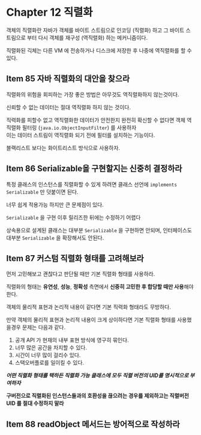 # Chapter 12 직렬화

객체의 직렬화란 자바가 객체를 바이트 스트림으로 인코딩 (직렬화) 하고 그 바이트 스트림으로 부터 다시 객체를 재구성 (역직렬화) 하는 메커니즘이다.

직렬화된 긱체는 다른 VM 에 전송하거나 디스크에 저장한 후 나중에 역직렬화를 할 수 있다.

## Item 85 자바 직렬화의 대안을 찾으라

직렬화의 위험을 회피하는 가장 좋은 방법은 아무것도 역직렬화하지 않는것이다.

신뢰할 수 없는 데이터는 절대 역직렬화 하지 않는 것이다.

직력화를 피할수 없고 역직렬화한 데이터가 안전한지 완전히 확신할 수 없다면 객체 역직렬화 필터링 (`java.io.ObjectInputFilter`) 를 사용하자  
이는 데이터 스트림이 역직렬화 되기 전에 필터를 설치하는 기능이다.

블랙리스트 보다는 화이트리스트 방식으로 사용하자.

## Item 86 Serializable을 구현할지는 신중히 결정하라

특정 클래스의 인스턴스를 직렬화할 수 있게 하려면 클래스 선언에 `implements Serializable` 만 덧붙이면 된다.

너무 쉽게 적용가능 하지만 큰 문제점이 있다.

`Serializable` 을 구현 이후 릴리즈한 뒤에는 수정하기 어렵다

상속용으로 설계된 클래스는 대부분 `Serializable` 을 구현하면 안되며, 인터페이스도 대부분 `Serializable` 을 확장해서도 안된다.

## Item 87 커스텀 직렬화 형태를 고려해보라

먼저 고민해보고 괜찮다고 판단될 때만 기본 직렬화 형태를 사용하라.

직렬화의 형태는 **유연성**, **성능**, **정확성** 측면에서 **신중히 고민한 후 합당할 때만 사용**해야 한다.

객체의 물리적 표현과 논리적 내용이 같다면 기본 직력화 형태라도 무방하다.

만약 객체의 물리적 표현과 논리적 내용이 크게 상이하다면 기본 직렬화 형태를 사용했을경우 문제는 다음과 같다.

1. 공개 API 가 현재의 내부 표현 방식에 영구히 묶인다.
2. 너무 많은 공간을 차지할 수 있다.
3. 시간이 너무 많이 걸리수 있다.
4. 스택오버플로를 일이킬 수 있다.

_**어떤 직렬화 형태를 택하든 직렬화 가능 클래스에 모두 직렬 버전의 UID를 명시적으로 부여하자**_

**구버전으로 직렬화된 인스턴스들과의 호환성을 끊으려는 경우를 제외하고는 직렬버전 UID 를 절대 수정하지 말라**

## Item 88 readObject 메서드는 방어적으로 작성하라
